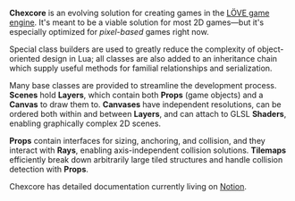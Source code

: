 **Chexcore** is an evolving solution for creating games in the [LÖVE game engine](https://love2d.org/). It's meant to be a viable solution for most 2D games—but it's especially optimized for *pixel-based* games right now. 

Special class builders are used to greatly reduce the complexity of object-oriented design in Lua; all classes are also added to an inheritance chain which supply useful methods for familial relationships and serialization.

Many base classes are provided to streamline the development process. **Scenes** hold **Layers**, which contain both **Props** (game objects) and a **Canvas** to draw them to. **Canvases** have independent resolutions, can be ordered both within and between **Layers**, and can attach to GLSL **Shaders**, enabling graphically complex 2D scenes.

**Props** contain interfaces for sizing, anchoring, and collision, and they interact with **Rays**, enabling axis-independent collision solutions. **Tilemaps** efficiently break down arbitrarily large tiled structures and handle collision detection with **Props**.

Chexcore has detailed documentation currently living on [Notion](https://chex.notion.site/Documentation-727f7fce6a2f4576ace0c09053a77102).

